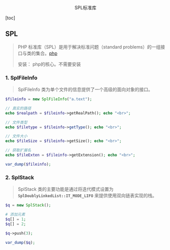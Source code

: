 <center>SPL标准库</center>





[toc]









## SPL

> PHP 标准库（SPL）是用于解决标准问题（standard problems）的一组接口与类的集合。[php](https://www.php.net/manual/zh/book.spl.php)
>
> 安装： php的核心。不需要安装







### 1. SplFileInfo 

> SplFileInfo 类为单个文件的信息提供了一个高级的面向对象的接口。

```php
$fileinfo = new SplFileInfo("a.text");

// 真实的路径
echo $realpath = $fileinfo->getRealPath(); echo "<br>";

// 文件类型
echo $filetype = $fileinfo->getType(); echo "<br>";

// 文件大小
echo $fileSize = $fileinfo->getSize(); echo "<br>";

// 获取扩展名
echo $fileExten = $fileinfo->getExtension(); echo "<br>";

var_dump($fileinfo);
```









### 2. SplStack 

> SplStack 类的主要功能是通过将迭代模式设置为 **`SplDoublyLinkedList::IT_MODE_LIFO`** 来提供使用双向链表实现的栈。

```php
$q = new SplStack();

# 添加元素
$q[] = 1;
$q[] = 2;

$q->push(3);

var_dump($q);
```











